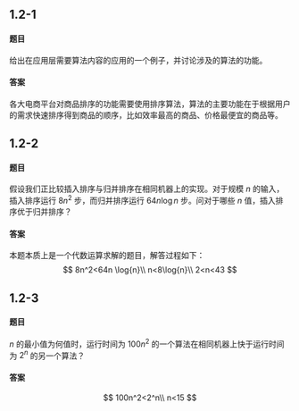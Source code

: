 ## 1.2-1

#### 题目

给出在应用层需要算法内容的应用的一个例子，并讨论涉及的算法的功能。

#### 答案

各大电商平台对商品排序的功能需要使用排序算法，算法的主要功能在于根据用户的需求快速排序得到商品的顺序，比如效率最高的商品、价格最便宜的商品等。

## 1.2-2

#### 题目

假设我们正比较插入排序与归并排序在相同机器上的实现。对于规模 $n$ 的输入，插入排序运行 $8n^2$ 步，而归并排序运行 $64n \log{n}$ 步。问对于哪些 $n$ 值，插入排序优于归并排序？

#### 答案

本题本质上是一个代数运算求解的题目，解答过程如下：
$$
8n^2<64n \log{n}\\
n<8\log{n}\\
2<n<43
$$

## 1.2-3

#### 题目

 $n$ 的最小值为何值时，运行时间为 $100n^2$ 的一个算法在相同机器上快于运行时间为 $2^n$ 的另一个算法？

#### 答案

$$
100n^2<2^n\\
n<15
$$

